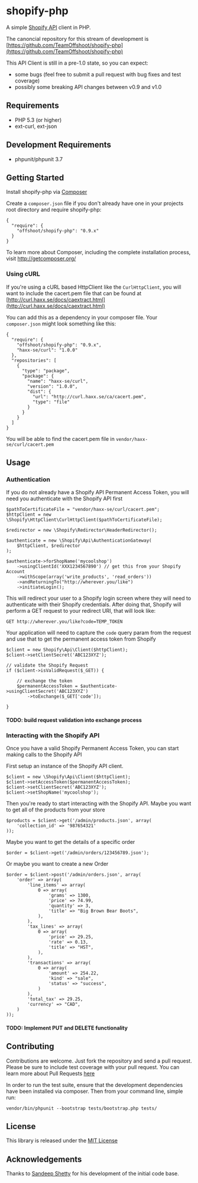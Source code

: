 # shopify-php

A simple [Shopify API](http://api.shopify.com/) client in PHP.

The canoncial repository for this stream of development is
[https://github.com/TeamOffshoot/shopify-php](https://github.com/TeamOffshoot/shopify-php)

This API Client is still in a pre-1.0 state, so you can expect:
* some bugs (feel free to submit a pull request with bug fixes and test coverage)
* possibly some breaking API changes between v0.9 and v1.0

## Requirements

* PHP 5.3 (or higher)
* ext-curl, ext-json

## Development Requirements

* phpunit/phpunit 3.7

## Getting Started

Install shopify-php via [Composer](http://getcomposer.org/)

Create a `composer.json` file if you don't already have one in your projects
root directory and require shopify-php:

    {
      "require": {
        "offshoot/shopify-php": "0.9.x"
      }
    }

To learn more about Composer, including the complete installation process,
visit http://getcomposer.org/

### Using cURL

If you're using a cURL based HttpClient like the `CurlHttpClient`, you will want
to include the cacert.pem file that can be found at
[http://curl.haxx.se/docs/caextract.html](http://curl.haxx.se/docs/caextract.html)

You can add this as a dependency in your composer file. Your `composer.json`
might look something like this:

    {
      "require": {
        "offshoot/shopify-php": "0.9.x",
        "haxx-se/curl": "1.0.0"
      },
      "repositories": [
        {
          "type": "package",
          "package": {
            "name": "haxx-se/curl",
            "version": "1.0.0",
            "dist": {
              "url": "http://curl.haxx.se/ca/cacert.pem",
              "type": "file"
            }
          }
        }
      ]
    }

You will be able to find the cacert.pem file in `vendor/haxx-se/curl/cacert.pem`

## Usage

### Authentication

If you do not already have a Shopify API Permanent Access Token, you will need
you authenticate with the Shopify API first

    $pathToCertificateFile = "vendor/haxx-se/curl/cacert.pem";
    $httpClient = new \Shopify\HttpClient\CurlHttpClient($pathToCertificateFile);

    $redirector = new \Shopify\Redirector\HeaderRedirector();

    $authenticate = new \Shopify\Api\AuthenticationGateway(
        $httpClient, $redirector
    );

    $authenticate->forShopName('mycoolshop')
        ->usingClientId('XXX1234567890') // get this from your Shopify Account
        ->withScope(array('write_products', 'read_orders'))
        ->andReturningTo("http://wherever.you/like")
        ->initiateLogin();

This will redirect your user to a Shopify login screen where they will need
to authenticate with their Shopify credentials. After doing that, Shopify will
perform a GET request to your redirect URI, that will look like:

    GET http://wherever.you/like?code=TEMP_TOKEN

Your application will need to capture the `code` query param from the request
and use that to get the permanent access token from Shopify

    $client = new Shopify\Api\Client($httpClient);
    $client->setClientSecret('ABC123XYZ');

    // validate the Shopify Request
    if ($client->isValidRequest($_GET)) {

        // exchange the token
        $permanentAccessToken = $authenticate->usingClientSecret('ABC123XYZ')
            ->toExchange($_GET['code']);

    }

#### TODO: build request validation into exchange process

### Interacting with the Shopify API

Once you have a valid Shopify Permanent Access Token, you can start making calls
to the Shopify API

First setup an instance of the Shopify API client.

    $client = new \Shopify\Api\Client($httpClient);
    $client->setAccessToken($permanentAccessToken);
    $client->setClientSecret('ABC123XYZ');
    $client->setShopName('mycoolshop');

Then you're ready to start interacting with the Shopify API. Maybe you want to
get all of the products from your store

    $products = $client->get('/admin/products.json', array(
        'collection_id' => '987654321'
    ));

Maybe you want to get the details of a specific order

    $order = $client->get('/admin/orders/123456789.json');

Or maybe you want to create a new Order

    $order = $client->post('/admin/orders.json', array(
        'order' => array(
            'line_items' => array(
                0 => array(
                    'grams' => 1300,
                    'price' => 74.99,
                    'quantity' => 3,
                    'title' => "Big Brown Bear Boots",
                ),
            ),
            'tax_lines' => array(
                0 => array(
                    'price' => 29.25,
                    'rate' => 0.13,
                    'title' => "HST",
                ),
            ),
            'transactions' => array(
                0 => array(
                    'amount' => 254.22,
                    'kind' => "sale",
                    'status' => "success",
                )
            ),
            'total_tax' => 29.25,
            'currency' => "CAD",
        )
    ));

#### TODO: Implement PUT and DELETE functionality

## Contributing

Contributions are welcome. Just fork the repository and send a pull request.
Please be sure to include test coverage with your pull request. You can learn
more about Pull Requests
[here](https://help.github.com/articles/creating-a-pull-request)

In order to run the test suite, ensure that the development dependencies have
been installed via composer. Then from your command line, simple run:

    vendor/bin/phpunit --bootstrap tests/bootstrap.php tests/

## License

This library is released under the
[MIT License](https://github.com/TeamOffshoot/shopify-php/blob/master/LICENSE.txt)

## Acknowledgements

Thanks to [Sandeep Shetty](https://github.com/sandeepshetty/shopify_api) for
his development of the initial code base.
